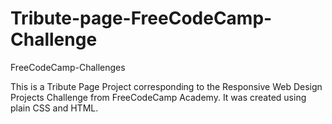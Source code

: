 # Tribute-page-FreeCodeCamp-Challenge
FreeCodeCamp-Challenges

This is a Tribute Page Project corresponding to the Responsive Web Design Projects Challenge from FreeCodeCamp Academy. It was created using plain CSS and HTML.

